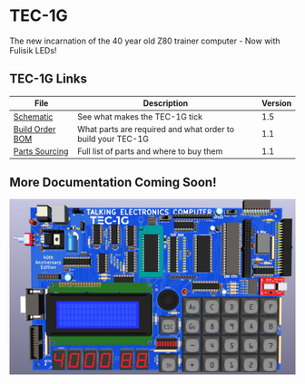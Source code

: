 # TEC-1G
The new incarnation of the 40 year old Z80 trainer computer - Now with Fulisik LEDs!

## TEC-1G Links
| File | Description | Version |
|---|---|---|
| [Schematic](TEC-1G_Schematic_v1-5.pdf) | See what makes the TEC-1G tick | 1.5 |
| [Build Order BOM](TEC-1G_BOM-Build_Order_v1-1.pdf) | What parts are required and what order to build your TEC-1G | 1.1 |
| [Parts Sourcing](TEC-1G_BOM_Sourcing_v1-1.xlsx) | Full list of parts and where to buy them | 1.1 |

## More Documentation Coming Soon!

![TEC-1G Render - Gateron Keys](/pictures/TEC-1G_Render_Gateron_Keys.jpg)

